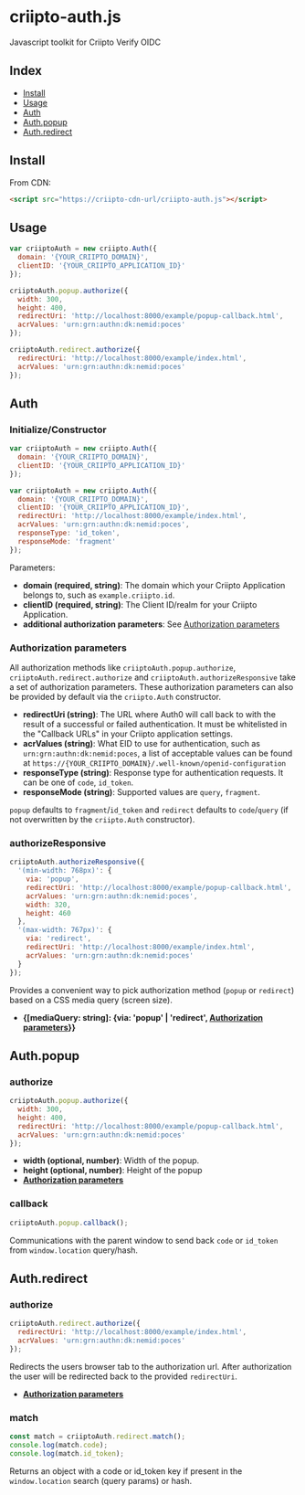 # criipto-auth.js

Javascript toolkit for Criipto Verify OIDC

## Index

- [Install](#install])
- [Usage](#usage])
- [Auth](#auth)
- [Auth.popup](#authpopup)
- [Auth.redirect](#authredirect)

## Install

From CDN:

```html
<script src="https://criipto-cdn-url/criipto-auth.js"></script>
```

## Usage

```javascript
var criiptoAuth = new criipto.Auth({
  domain: '{YOUR_CRIIPTO_DOMAIN}',
  clientID: '{YOUR_CRIIPTO_APPLICATION_ID}'
});

criiptoAuth.popup.authorize({
  width: 300,
  height: 400,
  redirectUri: 'http://localhost:8000/example/popup-callback.html',
  acrValues: 'urn:grn:authn:dk:nemid:poces'
});

criiptoAuth.redirect.authorize({
  redirectUri: 'http://localhost:8000/example/index.html',
  acrValues: 'urn:grn:authn:dk:nemid:poces'
});
```

## Auth

### Initialize/Constructor

```javascript
var criiptoAuth = new criipto.Auth({
  domain: '{YOUR_CRIIPTO_DOMAIN}',
  clientID: '{YOUR_CRIIPTO_APPLICATION_ID}'
});

var criiptoAuth = new criipto.Auth({
  domain: '{YOUR_CRIIPTO_DOMAIN}',
  clientID: '{YOUR_CRIIPTO_APPLICATION_ID}',
  redirectUri: 'http://localhost:8000/example/index.html',
  acrValues: 'urn:grn:authn:dk:nemid:poces',
  responseType: 'id_token',
  responseMode: 'fragment'
});
```

Parameters:

- **domain (required, string)**: The domain which your Criipto Application belongs to, such as `example.criipto.id`.
- **clientID (required, string)**: The Client ID/realm for your Criipto Application.
- **additional authorization parameters**: See [Authorization parameters](#authorization-parameters)

### Authorization parameters

All authorization methods like `criiptoAuth.popup.authorize`, `criiptoAuth.redirect.authorize` and `criiptoAuth.authorizeResponsive` take a set of authorization parameters. These authorization parameters can also be provided by default via the `criipto.Auth` constructor.

- **redirectUri (string)**: The URL where Auth0 will call back to with the result of a successful or failed authentication. It must be whitelisted in the "Callback URLs" in your Criipto application settings.
- **acrValues (string)**: What EID to use for authentication, such as `urn:grn:authn:dk:nemid:poces`, a list of acceptable values can be found at `https://{YOUR_CRIIPTO_DOMAIN}/.well-known/openid-configuration`
- **responseType (string)**: Response type for authentication requests. It can be one of `code`, `id_token`.
- **responseMode (string)**: Supported values are `query`, `fragment`.

`popup` defaults to `fragment`/`id_token` and `redirect` defaults to `code`/`query` (if not overwritten by the `criipto.Auth` constructor).

### authorizeResponsive

```javascript
criiptoAuth.authorizeResponsive({
  '(min-width: 768px)': {
    via: 'popup',
    redirectUri: 'http://localhost:8000/example/popup-callback.html',
    acrValues: 'urn:grn:authn:dk:nemid:poces',
    width: 320,
    height: 460
  },
  '(max-width: 767px)': {
    via: 'redirect',
    redirectUri: 'http://localhost:8000/example/index.html',
    acrValues: 'urn:grn:authn:dk:nemid:poces'
  }
});
```

Provides a convenient way to pick authorization method (`popup` or `redirect`) based on a CSS media query (screen size).

- **{[mediaQuery: string]: {via: 'popup' | 'redirect', [Authorization parameters](#authorization-parameters)}}** 

## Auth.popup

### authorize

```javascript
criiptoAuth.popup.authorize({
  width: 300,
  height: 400,
  redirectUri: 'http://localhost:8000/example/popup-callback.html',
  acrValues: 'urn:grn:authn:dk:nemid:poces'
});
```

- **width (optional, number)**: Width of the popup.
- **height (optional, number)**: Height of the popup
- **[Authorization parameters](#authorization-parameters)**

### callback
```javascript
criiptoAuth.popup.callback();
```

Communications with the parent window to send back `code` or `id_token` from `window.location` query/hash.

## Auth.redirect

### authorize

```javascript
criiptoAuth.redirect.authorize({
  redirectUri: 'http://localhost:8000/example/index.html',
  acrValues: 'urn:grn:authn:dk:nemid:poces'
});
```

Redirects the users browser tab to the authorization url. After authorization the user will be redirected back to the provided `redirectUri`.

- **[Authorization parameters](#authorization-parameters)**

### match

```javascript
const match = criiptoAuth.redirect.match();
console.log(match.code);
console.log(match.id_token);
```

Returns an object with a code or id_token key if present in the `window.location` search (query params) or hash.